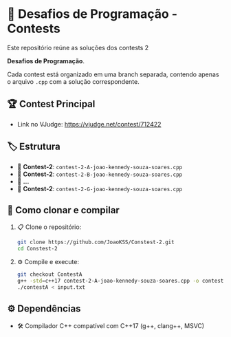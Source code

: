 # 🎯 Desafios de Programação - Contests

Este repositório reúne as soluções dos contests 2 

**Desafios de Programação**.

Cada contest está organizado em uma branch separada, contendo apenas o arquivo `.cpp` com a solução correspondente.

## 🏆 Contest Principal

- Link no VJudge: https://vjudge.net/contest/712422 
## 🏷️ Estrutura

- 🔹 **Contest-2**: `contest-2-A-joao-kennedy-souza-soares.cpp`
- 🔹 **Contest-2**: `contest-2-B-joao-kennedy-souza-soares.cpp`
- 🔹 **...**
- 🔹 **Contest-2**: `contest-2-G-joao-kennedy-souza-soares.cpp`

## 🚀 Como clonar e compilar

1. 📋 Clone o repositório:
   ```bash
   git clone https://github.com/JoaoKSS/Constest-2.git
   cd Constest-2
   ```

2. ⚙️ Compile e execute:
   ```bash
   git checkout ContestA
   g++ -std=c++17 contest-2-A-joao-kennedy-souza-soares.cpp -o contestA
   ./contestA < input.txt
   ```

## ⚙️ Dependências

- 🛠️ Compilador C++ compatível com C++17 (g++, clang++, MSVC)
